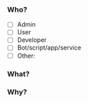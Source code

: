 <!--
Thanks for your feature request!

We kindly ask you to…

-   Fill out the following sections as good as you can
-   Remove unnecessary/empty sections
-   Post code/logs as text (using proper markup)
-   Do not post screenshots of code/logs
-   Do not post any passwords/secrets/private data
-   Paste only excerpts from the logs which seem to be useful for further investigation
-   Create a private Gist and link it in the description if you have multiple (log) files
-->

### Who?

-   [ ] Admin
-   [ ] User
-   [ ] Developer
-   [ ] Bot/script/app/service
-   [ ] Other: <!-- Insert role -->

### What?

<!-- Insert your question -->

### Why?

<!-- Insert background information -->
